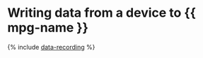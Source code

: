 # Writing data from a device to {{ mpg-name }}

{% include [data-recording](../../_includes/iot-core/data-recording.md) %}
